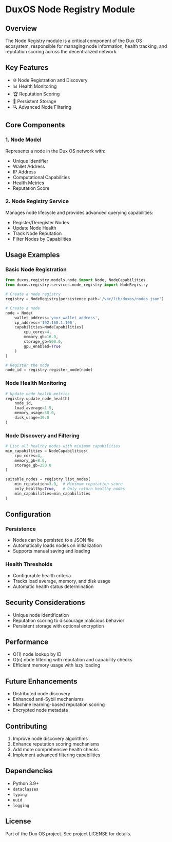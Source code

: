 # DuxOS Node Registry Module

## Overview

The Node Registry module is a critical component of the Dux OS ecosystem, responsible for managing node information, health tracking, and reputation scoring across the decentralized network.

## Key Features

- 🌐 Node Registration and Discovery
- 📊 Health Monitoring
- 🏆 Reputation Scoring
- 💾 Persistent Storage
- 🔍 Advanced Node Filtering

## Core Components

### 1. Node Model
Represents a node in the Dux OS network with:
- Unique Identifier
- Wallet Address
- IP Address
- Computational Capabilities
- Health Metrics
- Reputation Score

### 2. Node Registry Service
Manages node lifecycle and provides advanced querying capabilities:
- Register/Deregister Nodes
- Update Node Health
- Track Node Reputation
- Filter Nodes by Capabilities

## Usage Examples

### Basic Node Registration

```python
from duxos.registry.models.node import Node, NodeCapabilities
from duxos.registry.services.node_registry import NodeRegistry

# Create a node registry
registry = NodeRegistry(persistence_path='/var/lib/duxos/nodes.json')

# Create a node
node = Node(
    wallet_address='your_wallet_address',
    ip_address='192.168.1.100',
    capabilities=NodeCapabilities(
        cpu_cores=4,
        memory_gb=16.0,
        storage_gb=500.0,
        gpu_enabled=True
    )
)

# Register the node
node_id = registry.register_node(node)
```

### Node Health Monitoring

```python
# Update node health metrics
registry.update_node_health(
    node_id, 
    load_average=1.5, 
    memory_usage=50.0, 
    disk_usage=30.0
)
```

### Node Discovery and Filtering

```python
# List all healthy nodes with minimum capabilities
min_capabilities = NodeCapabilities(
    cpu_cores=4,
    memory_gb=8.0,
    storage_gb=250.0
)

suitable_nodes = registry.list_nodes(
    min_reputation=3.0,  # Minimum reputation score
    only_healthy=True,   # Only return healthy nodes
    min_capabilities=min_capabilities
)
```

## Configuration

### Persistence
- Nodes can be persisted to a JSON file
- Automatically loads nodes on initialization
- Supports manual saving and loading

### Health Thresholds
- Configurable health criteria
- Tracks load average, memory, and disk usage
- Automatic health status determination

## Security Considerations

- Unique node identification
- Reputation scoring to discourage malicious behavior
- Persistent storage with optional encryption

## Performance

- O(1) node lookup by ID
- O(n) node filtering with reputation and capability checks
- Efficient memory usage with lazy loading

## Future Enhancements

- Distributed node discovery
- Enhanced anti-Sybil mechanisms
- Machine learning-based reputation scoring
- Encrypted node metadata

## Contributing

1. Improve node discovery algorithms
2. Enhance reputation scoring mechanisms
3. Add more comprehensive health checks
4. Implement advanced filtering capabilities

## Dependencies

- Python 3.9+
- `dataclasses`
- `typing`
- `uuid`
- `logging`

## License

Part of the Dux OS project. See project LICENSE for details. 